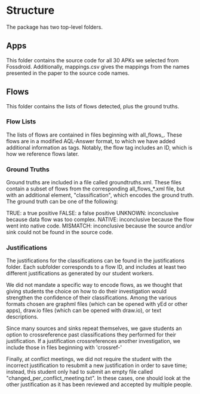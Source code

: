 # Structure

The package has two top-level folders.

## Apps

This folder contains the source code for all 30 APKs we selected from Fossdroid. Additionally, mappings.csv gives the mappings from the names presented in the paper to the source code names.

## Flows

This folder contains the lists of flows detected, plus the ground truths.

### Flow Lists

The lists of flows are contained in files beginning with all_flows_. These flows are in a modified AQL-Answer format, to which we have added additional information as tags. Notably, the flow tag includes an ID, which is how we reference flows later.

### Ground Truths

Ground truths are included in a file called groundtruths.xml. These files contain a subset of flows from the corresponding all_flows_*.xml file, but with an additional element, "classification", which encodes the ground truth. The ground truth can be one of the following:

TRUE: a true positive
FALSE: a false positive
UNKNOWN: inconclusive because data flow was too complex.
NATIVE: inconclusive because the flow went into native code.
MISMATCH: inconclusive because the source and/or sink could not be found in the source code.


### Justifications

The justifications for the classifications can be found in the justifications folder. Each subfolder corresponds to a flow ID, and includes at least two different justifications as generated by our student workers.

We did not mandate a specific way to encode flows, as we thought that giving students the choice on how to do their investigation would strengthen the confidence of their classifications. Among the various formats chosen are graphml files (which can be opened with yEd or other apps), draw.io files (which can be opened with draw.io), or text descriptions.

Since many sources and sinks repeat themselves, we gave students an option to crossreference past classifications they performed for their justification. If a justification crossreferences another investigation, we include those in files beginning with 'crossref-'

Finally, at conflict meetings, we did not require the student with the incorrect justification to resubmit a new justification in order to save time; instead, this student only had to submit an empty file called "changed_per_conflict_meeting.txt". In these cases, one should look at the other justification as it has been reviewed and accepted by multiple people.
